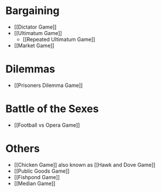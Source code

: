 # Bargaining
- [[Dictator Game]] 
- [[Ultimatum Game]]
	- [[Repeated Ultimatum Game]]
- [[Market Game]]

# Dilemmas
- [[Prisoners Dilemma Game]]

# Battle of the Sexes
- [[Football vs Opera Game]]

# Others
- [[Chicken Game]] also known as [[Hawk and Dove Game]]
- [[Public Goods Game]]
- [[Fishpond Game]]
- [[Median Game]]
